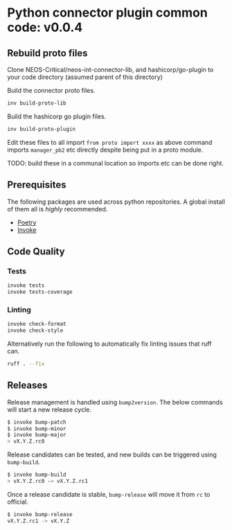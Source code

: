 # Python connector plugin common code: v0.0.4

## Rebuild proto files

Clone NEOS-Critical/neos-int-connector-lib, and hashicorp/go-plugin to your
code directory (assumed parent of this directory)


Build the connector proto files.
```bash
inv build-proto-lib
```

Build the hashicorp go plugin files.
```bash
inv build-proto-plugin
```

Edit these files to all import `from proto import xxxx` as above command
imports `manager_pb2` etc directly despite being put in a proto module.

TODO: build these in a communal location so imports etc can be done right.

## Prerequisites

The following packages are used across python repositories. A global install of them all is *highly* recommended.

* [Poetry](https://python-poetry.org/docs/#installation)
* [Invoke](https://www.pyinvoke.org/installing.html)

## Code Quality

### Tests

```bash
invoke tests
invoke tests-coverage
```

### Linting

```bash
invoke check-format
invoke check-style
```

Alternatively run the following to automatically fix linting issues that ruff can.
```bash
ruff . --fix
```

## Releases

Release management is handled using `bump2version`. The below commands will
start a new release cycle.

```bash
$ invoke bump-patch
$ invoke bump-minor
$ invoke bump-major
> vX.Y.Z.rc0
```

Release candidates can be tested, and new builds can be triggered
using `bump-build`.

```bash
$ invoke bump-build
> vX.Y.Z.rc0 -> vX.Y.Z.rc1
```

Once a release candidate is stable, `bump-release` will move it from `rc` to
official.

```bash
$ invoke bump-release
vX.Y.Z.rc1 -> vX.Y.Z
```
